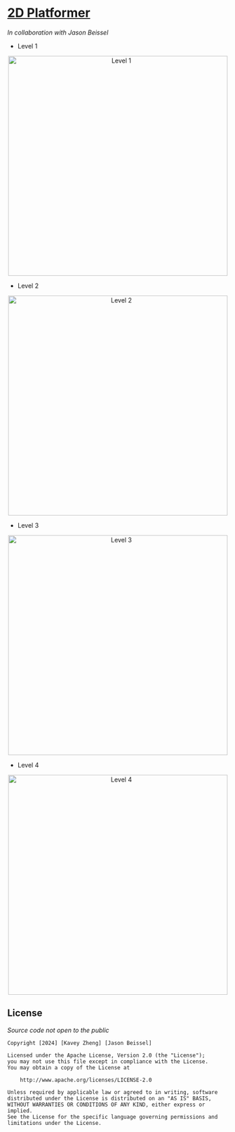 # [2D Platformer]([url](https://houxa.itch.io/platformer-project))
*In collaboration with Jason Beissel*

- Level 1
<p align="center"> 
  <img width="500" alt="Level 1" src="https://github.com/KaveyZheng/Projects/assets/109322859/79d41fc9-0611-437b-8d6b-b1312775b7ac">
</p>

- Level 2
<p align="center"> 
  <img width="500" alt="Level 2" src="https://github.com/KaveyZheng/Projects/assets/109322859/6ff047e5-b6e6-4944-afdb-75a6aa8fa438">
</p>

- Level 3
<p align="center">
  <img width="500" alt="Level 3" src="https://github.com/KaveyZheng/Projects/assets/109322859/cabb5e2e-bed7-488e-abc2-2a4c5f2a858b">
</p>

- Level 4
<p align="center">
  <img width="500" alt="Level 4" src="https://github.com/KaveyZheng/Projects/assets/109322859/b1993afe-80b2-4496-bf5e-3892fee8ac3d">
</p>

## License
*Source code not open to the public*

    Copyright [2024] [Kavey Zheng] [Jason Beissel]

    Licensed under the Apache License, Version 2.0 (the "License");
    you may not use this file except in compliance with the License.
    You may obtain a copy of the License at

        http://www.apache.org/licenses/LICENSE-2.0

    Unless required by applicable law or agreed to in writing, software
    distributed under the License is distributed on an "AS IS" BASIS,
    WITHOUT WARRANTIES OR CONDITIONS OF ANY KIND, either express or implied.
    See the License for the specific language governing permissions and
    limitations under the License.
